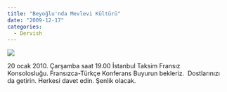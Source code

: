 ```yaml
---
title: "Beyoğlu'nda Mevlevi Kültürü"
date: "2009-12-17"
categories: 
  - Dervish
---
```


![](/uploads/image/beyoglu_sohbetleriii.jpg)

20 ocak 2010. Çarşamba saat 19.00 İstanbul Taksim Fransız Konsolosluğu. Fransızca-Türkçe Konferans Buyurun bekleriz.  Dostlarınızı da getirin. Herkesi davet edin. Şenlik olacak.
